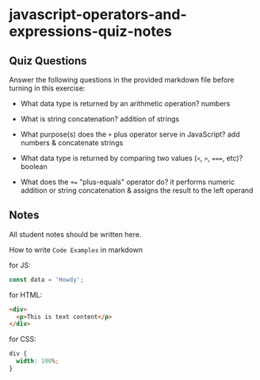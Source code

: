 # javascript-operators-and-expressions-quiz-notes

## Quiz Questions

Answer the following questions in the provided markdown file before turning in this exercise:

- What data type is returned by an arithmetic operation?
  numbers

- What is string concatenation?
  addition of strings

- What purpose(s) does the `+` plus operator serve in JavaScript?
  add numbers & concatenate strings

- What data type is returned by comparing two values (`<`, `>`, `===`, etc)?
  boolean

- What does the `+=` "plus-equals" operator do?
  it performs numeric addition or string concatenation & assigns the result to the left operand

## Notes

All student notes should be written here.

How to write `Code Examples` in markdown

for JS:

```javascript
const data = 'Howdy';
```

for HTML:

```html
<div>
  <p>This is text content</p>
</div>
```

for CSS:

```css
div {
  width: 100%;
}
```
